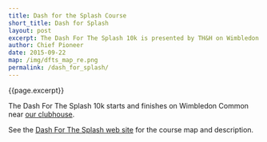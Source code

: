 ```yaml
---
title: Dash for the Splash Course
short_title: Dash for Splash
layout: post
excerpt: The Dash For The Splash 10k is presented by TH&H on Wimbledon Common in February of each year.
author: Chief Pioneer
date: 2015-09-22
map: /img/dfts_map_re.png
permalink: /dash_for_splash/
---
```


{{page.excerpt}}

The Dash For The Splash 10k starts and finishes on Wimbledon Common near <a href="/about">our clubhouse</a>.

See the <a href="http://www.dashforthesplash.com/index.html?target=course">Dash For The Splash web site</a> for the course map
and description.
